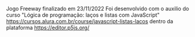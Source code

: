 Jogo Freeway finalizado em 23/11/2022
Foi desenvolvido com o auxilio do curso "Lógica de programação: laços e listas com JavaScript" <https://cursos.alura.com.br/course/javascript-listas-lacos> dentro da plataforma https://editor.p5js.org/
